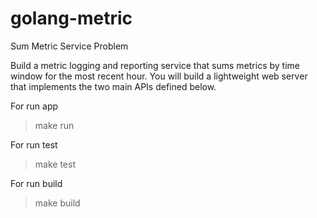 # golang-metric
Sum Metric Service Problem


Build a metric logging and reporting service that sums metrics by time window for the most
recent hour. You will build a lightweight web server that implements the two main APIs defined
below.


For run app

>make run


For run test 

>make test



For run build 

>make build